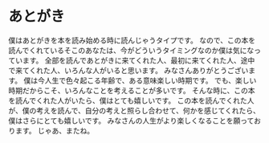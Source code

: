 # あとがき
僕はあとがきを本を読み始める時に読んじゃうタイプです。
なので、この本を読んでくれているそこのあなたは、今がどういうタイミングなのか僕は気になっています。
全部を読んであとがきに来てくれた人、最初に来てくれた人、途中で来てくれた人、いろんな人がいると思います。
みなさんありがとうございます。
僕は今人生で色々起こる年齢で、ある意味楽しい時期です。
でも、楽しい時期だからこそ、いろんなことを考えることが多いです。
そんな時に、この本を読んでくれた人がいたら、僕はとても嬉しいです。
この本を読んでくれた人が、僕の考えを読んで、自分の考えと照らし合わせて、何かを感じてくれたら、僕はさらにとても嬉しいです。
みなさんの人生がより楽しくなることを願っております。
じゃあ、またね。